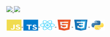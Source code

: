 <div>
  <a href="https://github.com/RaphManDey">
  <img height="180em" src="https://github-readme-stats.vercel.app/api?username=RaphManDey&show_icons=false&theme=dark&include_all_commits=true&count_private=true"/>
  <img height="180em" src="https://github-readme-stats.vercel.app/api/top-langs/?username=RaphManDey&layout=compact&langs_count=16&theme=dark"/>
</div>
  
  <div style="display: inline_block"><br>
  <img align="center" alt="Raph-Js" height="30" width="40" src="https://raw.githubusercontent.com/devicons/devicon/master/icons/javascript/javascript-plain.svg">
  <img align="center" alt="Raph-Ts" height="30" width="40" src="https://raw.githubusercontent.com/devicons/devicon/master/icons/typescript/typescript-plain.svg">
  <img align="center" alt="Raph-React" height="30" width="40" src="https://raw.githubusercontent.com/devicons/devicon/master/icons/react/react-original.svg">
  <img align="center" alt="Raph-HTML" height="30" width="40" src="https://raw.githubusercontent.com/devicons/devicon/master/icons/html5/html5-original.svg">
  <img align="center" alt="Raph-CSS" height="30" width="40" src="https://raw.githubusercontent.com/devicons/devicon/master/icons/css3/css3-original.svg">
  <img align="center" alt="Raph-Python" height="30" width="40" src="https://raw.githubusercontent.com/devicons/devicon/master/icons/python/python-original.svg">
</div>
